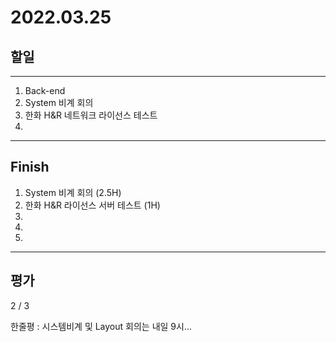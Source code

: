 # 2022.03.25

## 할일

------

1. Back-end
2. System 비계 회의
3. 한화 H&R 네트워크 라이선스 테스트
4. 





------

## Finish

1. System 비계 회의 (2.5H)
2. 한화 H&R 라이선스 서버 테스트 (1H)
3. 
4. 
5. 


------

## 평가

2 / 3 

한줄평 : 시스템비계 및 Layout 회의는 내일 9시...